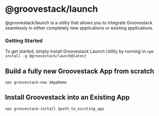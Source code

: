 # @groovestack/launch

@groovestack/launch is a utility that allows you to integrate Groovestack 
seamlessly in either completely new applications or existing applications.

### Getting Started

To get started, simply install Groovestack Launch Utility by running \n
`npm install -g @groovestack/launch@latest`

## Build a fully new Groovestack App from scratch

`npx groovestack-new $AppName`

## Install Groovestack into an Existing App

`npx groovestack-install $path_to_existing_app`


